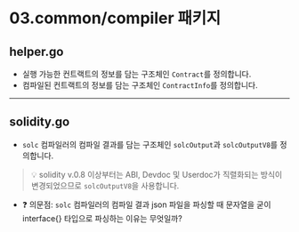 # 03.common/compiler 패키지

## helper.go

- 실행 가능한 컨트랙트의 정보를 담는 구조체인 `Contract`를 정의합니다.
- 컴파일된 컨트랙트의 정보를 담는 구조체인 `ContractInfo`를 정의합니다.

---

## solidity.go

- `solc` 컴파일러의 컴파일 결과를 담는 구조체인 `solcOutput`과 `solcOutputV8`를 정의합니다.

> 💡 solidity v.0.8 이상부터는 ABI, Devdoc 및 Userdoc가 직렬화되는 방식이 변경되었으므로 `solcOutputV8`을 사용합니다.

- ❓ 의문점: `solc` 컴파일러의 컴파일 결과 json 파일을 파싱할 때 문자열을 굳이 interface{} 타입으로 파싱하는 이유는 무엇일까?